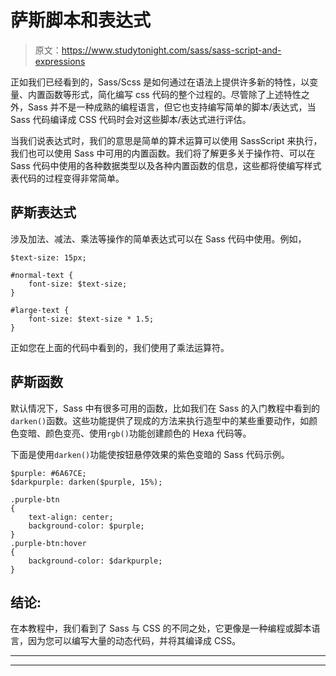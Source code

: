 # 萨斯脚本和表达式

> 原文：<https://www.studytonight.com/sass/sass-script-and-expressions>

正如我们已经看到的，Sass/Scss 是如何通过在语法上提供许多新的特性，以变量、内置函数等形式，简化编写 css 代码的整个过程的。尽管除了上述特性之外，Sass 并不是一种成熟的编程语言，但它也支持编写简单的脚本/表达式，当 Sass 代码编译成 CSS 代码时会对这些脚本/表达式进行评估。

当我们说表达式时，我们的意思是简单的算术运算可以使用 SassScript 来执行，我们也可以使用 Sass 中可用的内置函数。我们将了解更多关于操作符、可以在 Sass 代码中使用的各种数据类型以及各种内置函数的信息，这些都将使编写样式表代码的过程变得非常简单。

## 萨斯表达式

涉及加法、减法、乘法等操作的简单表达式可以在 Sass 代码中使用。例如，

```
$text-size: 15px;

#normal-text {
    font-size: $text-size;
}

#large-text {
    font-size: $text-size * 1.5;
}

```

正如您在上面的代码中看到的，我们使用了乘法运算符。

## 萨斯函数

默认情况下，Sass 中有很多可用的函数，比如我们在 Sass 的入门教程中看到的`darken()`函数。这些功能提供了现成的方法来执行造型中的某些重要动作，如颜色变暗、颜色变亮、使用`rgb()`功能创建颜色的 Hexa 代码等。

下面是使用`darken()`功能使按钮悬停效果的紫色变暗的 Sass 代码示例。

```
$purple: #6A67CE;
$darkpurple: darken($purple, 15%);

.purple-btn 
{
    text-align: center;
    background-color: $purple;
} 
.purple-btn:hover
{
    background-color: $darkpurple;
}
```

## 结论:

在本教程中，我们看到了 Sass 与 CSS 的不同之处，它更像是一种编程或脚本语言，因为您可以编写大量的动态代码，并将其编译成 CSS。

* * *

* * *